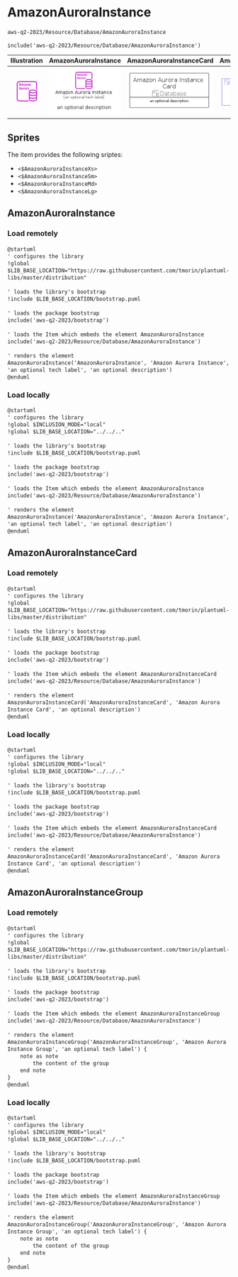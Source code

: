 # AmazonAuroraInstance


```text
aws-q2-2023/Resource/Database/AmazonAuroraInstance
```

```text
include('aws-q2-2023/Resource/Database/AmazonAuroraInstance')
```



| Illustration | AmazonAuroraInstance | AmazonAuroraInstanceCard | AmazonAuroraInstanceGroup |
| :---: | :---: | :---: | :---: |
| ![illustration for Illustration](../../../aws-q2-2023/Resource/Database/AmazonAuroraInstance.png) | ![illustration for AmazonAuroraInstance](../../../aws-q2-2023/Resource/Database/AmazonAuroraInstance.Local.png) | ![illustration for AmazonAuroraInstanceCard](../../../aws-q2-2023/Resource/Database/AmazonAuroraInstanceCard.Local.png) | ![illustration for AmazonAuroraInstanceGroup](../../../aws-q2-2023/Resource/Database/AmazonAuroraInstanceGroup.Local.png) |



## Sprites
The item provides the following sriptes:

- `<$AmazonAuroraInstanceXs>`
- `<$AmazonAuroraInstanceSm>`
- `<$AmazonAuroraInstanceMd>`
- `<$AmazonAuroraInstanceLg>`





## AmazonAuroraInstance

### Load remotely
```plantuml
@startuml
' configures the library
!global $LIB_BASE_LOCATION="https://raw.githubusercontent.com/tmorin/plantuml-libs/master/distribution"

' loads the library's bootstrap
!include $LIB_BASE_LOCATION/bootstrap.puml

' loads the package bootstrap
include('aws-q2-2023/bootstrap')

' loads the Item which embeds the element AmazonAuroraInstance
include('aws-q2-2023/Resource/Database/AmazonAuroraInstance')

' renders the element
AmazonAuroraInstance('AmazonAuroraInstance', 'Amazon Aurora Instance', 'an optional tech label', 'an optional description')
@enduml
```

### Load locally
```plantuml
@startuml
' configures the library
!global $INCLUSION_MODE="local"
!global $LIB_BASE_LOCATION="../../.."

' loads the library's bootstrap
!include $LIB_BASE_LOCATION/bootstrap.puml

' loads the package bootstrap
include('aws-q2-2023/bootstrap')

' loads the Item which embeds the element AmazonAuroraInstance
include('aws-q2-2023/Resource/Database/AmazonAuroraInstance')

' renders the element
AmazonAuroraInstance('AmazonAuroraInstance', 'Amazon Aurora Instance', 'an optional tech label', 'an optional description')
@enduml
```

## AmazonAuroraInstanceCard

### Load remotely
```plantuml
@startuml
' configures the library
!global $LIB_BASE_LOCATION="https://raw.githubusercontent.com/tmorin/plantuml-libs/master/distribution"

' loads the library's bootstrap
!include $LIB_BASE_LOCATION/bootstrap.puml

' loads the package bootstrap
include('aws-q2-2023/bootstrap')

' loads the Item which embeds the element AmazonAuroraInstanceCard
include('aws-q2-2023/Resource/Database/AmazonAuroraInstance')

' renders the element
AmazonAuroraInstanceCard('AmazonAuroraInstanceCard', 'Amazon Aurora Instance Card', 'an optional description')
@enduml
```

### Load locally
```plantuml
@startuml
' configures the library
!global $INCLUSION_MODE="local"
!global $LIB_BASE_LOCATION="../../.."

' loads the library's bootstrap
!include $LIB_BASE_LOCATION/bootstrap.puml

' loads the package bootstrap
include('aws-q2-2023/bootstrap')

' loads the Item which embeds the element AmazonAuroraInstanceCard
include('aws-q2-2023/Resource/Database/AmazonAuroraInstance')

' renders the element
AmazonAuroraInstanceCard('AmazonAuroraInstanceCard', 'Amazon Aurora Instance Card', 'an optional description')
@enduml
```

## AmazonAuroraInstanceGroup

### Load remotely
```plantuml
@startuml
' configures the library
!global $LIB_BASE_LOCATION="https://raw.githubusercontent.com/tmorin/plantuml-libs/master/distribution"

' loads the library's bootstrap
!include $LIB_BASE_LOCATION/bootstrap.puml

' loads the package bootstrap
include('aws-q2-2023/bootstrap')

' loads the Item which embeds the element AmazonAuroraInstanceGroup
include('aws-q2-2023/Resource/Database/AmazonAuroraInstance')

' renders the element
AmazonAuroraInstanceGroup('AmazonAuroraInstanceGroup', 'Amazon Aurora Instance Group', 'an optional tech label') {
    note as note
        the content of the group
    end note
}
@enduml
```

### Load locally
```plantuml
@startuml
' configures the library
!global $INCLUSION_MODE="local"
!global $LIB_BASE_LOCATION="../../.."

' loads the library's bootstrap
!include $LIB_BASE_LOCATION/bootstrap.puml

' loads the package bootstrap
include('aws-q2-2023/bootstrap')

' loads the Item which embeds the element AmazonAuroraInstanceGroup
include('aws-q2-2023/Resource/Database/AmazonAuroraInstance')

' renders the element
AmazonAuroraInstanceGroup('AmazonAuroraInstanceGroup', 'Amazon Aurora Instance Group', 'an optional tech label') {
    note as note
        the content of the group
    end note
}
@enduml
```

